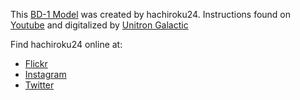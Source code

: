 This [BD-1 Model](https://www.flickr.com/photos/hachiroku24/49270198897/) was created by hachiroku24.
Instructions found on [Youtube](https://www.youtube.com/watch?v=z3i2kYhpvpE) and digitalized by [Unitron Galactic](https://www.instagram.com/unitron_galactic/)

Find hachiroku24 online at:
* [Flickr](https://www.flickr.com/photos/91426193@N02)
* [Instagram](https://www.instagram.com/hachiroku92/)
* [Twitter](https://twitter.com/hachiroku24)



